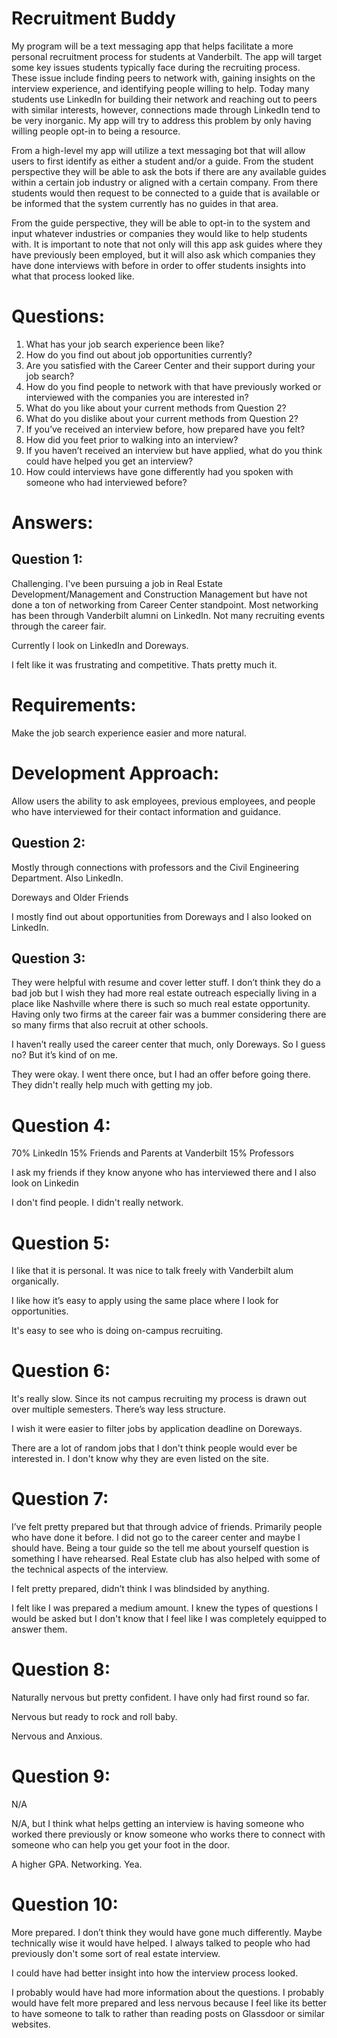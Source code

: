 # Recruitment Buddy

My program will be a text messaging app that helps facilitate a more personal recruitment process for students at Vanderbilt. The app will target some key issues students typically face during the recruiting process. These issue include finding peers to network with, gaining insights on the interview experience, and identifying people willing to help. Today many students use LinkedIn for building their network and reaching out to peers with similar interests, however, connections made through LinkedIn tend to be very inorganic. My app will try to address this problem by only having willing people opt-in to being a resource.

From a high-level my app will utilize a text messaging bot that will allow users to first identify as either a student and/or a guide. From the student perspective they will be able to ask the bots if there are any available guides within a certain job industry or aligned with a certain company. From there students would then request to be connected to a guide that is available or be informed that the system currently has no guides in that area. 

From the guide perspective, they will be able to opt-in to the system and input whatever industries or companies they would like to help students with. It is important to note that not only will this app ask guides where they have previously been employed, but it will also ask which companies they have done interviews with before in order to offer students insights into what that process looked like. 


# Questions:
  1. What has your job search experience been like?
  2. How do you find out about job opportunities currently?
  3. Are you satisfied with the Career Center and their support during your job search?
  4. How do you find people to network with that have previously worked or interviewed with the companies you are interested in?
  5. What do you like about your current methods from Question 2?
  6. What do you dislike about your current methods from Question 2?
  7. If you’ve received an interview before, how prepared have you felt?
  8. How did you feet prior to walking into an interview?
  9. If you haven’t received an interview but have applied, what do you think could have helped you get an interview?
  10. How could interviews have gone differently had you spoken with someone who had interviewed before?

# Answers:

## Question 1:

Challenging. I've been pursuing a job in Real Estate Development/Management and Construction Management but have not done a ton of networking from Career Center standpoint. Most networking has been through Vanderbilt alumni on LinkedIn. Not many recruiting events through the career fair.

Currently I look on LinkedIn and Doreways.

I felt like it was frustrating and competitive. Thats pretty much it.

# Requirements:

Make the job search experience easier and more natural.

# Development Approach:

Allow users the ability to ask employees, previous employees, and people who have interviewed for their contact information and guidance.

## Question 2:

Mostly through connections with professors and the Civil Engineering Department. Also LinkedIn.

Doreways and Older Friends

I mostly find out about opportunities from Doreways and I also looked on LinkedIn.

## Question 3:

They were helpful with resume and cover letter stuff. I don’t think they do a bad job but I wish they had more real estate outreach especially living in a place like Nashville where there is such so much real estate opportunity. Having only two firms at the career fair was a bummer considering there are so many firms that also recruit at other schools.

I haven’t really used the career center that much, only Doreways. So I guess no? But it’s kind of on me.

They were okay. I went there once, but I had an offer before going there. They didn't really help much with getting my job.

# Question 4:

70% LinkedIn 15% Friends and Parents at Vanderbilt 15% Professors

I ask my friends if they know anyone who has interviewed there and I also look on Linkedin

I don't find people. I didn't really network.

# Question 5:

I like that it is personal. It was nice to talk freely with Vanderbilt alum organically.

I like how it’s easy to apply using the same place where I look for opportunities.

It's easy to see who is doing on-campus recruiting.

# Question 6:

It's really slow. Since its not campus recruiting my process is drawn out over multiple semesters. There’s way less structure. 

I wish it were easier to filter jobs by application deadline on Doreways.

There are a lot of random jobs that I don't think people would ever be interested in. I don't know why they are even listed on the site. 

# Question 7: 

I’ve felt pretty prepared but that through advice of friends. Primarily people who have done it before. I did not go to the career center and maybe I should have. Being a tour guide so the tell me about yourself question is something I have rehearsed. Real Estate club has also helped with some of the technical aspects of the interview. 

I felt pretty prepared, didn’t think I was blindsided by anything.

I felt like I was prepared a medium amount. I knew the types of questions I would be asked but I don't know that I feel like I was completely equipped to answer them.

# Question 8:

Naturally nervous but pretty confident. I have only had first round so far. 

Nervous but ready to rock and roll baby.

Nervous and Anxious.

# Question 9:

N/A

N/A, but I think what helps getting an interview is having someone who worked there previously or know someone who works there to connect with someone who can help you get your foot in the door.

A higher GPA. Networking. Yea. 

# Question 10:

More prepared. I don’t think they would have gone much differently. Maybe technically wise it would have helped. I always talked to people who had previously don't some sort of real estate interview.

I could have had better insight into how the interview process looked.

I probably would have had more information about the questions. I probably would have felt more prepared and less nervous because I feel like its better to have someone to talk to rather than reading posts on Glassdoor or similar websites.
